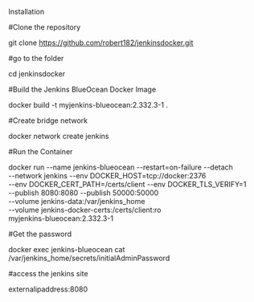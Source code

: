 Installation

#Clone the repository

git clone https://github.com/robert182/jenkinsdocker.git

#go to the folder

cd jenkinsdocker

#Build the Jenkins BlueOcean Docker Image

docker build -t myjenkins-blueocean:2.332.3-1 .

#Create bridge network

docker network create jenkins

#Run the Container

docker run --name jenkins-blueocean --restart=on-failure --detach \
  --network jenkins --env DOCKER_HOST=tcp://docker:2376 \
  --env DOCKER_CERT_PATH=/certs/client --env DOCKER_TLS_VERIFY=1 \
  --publish 8080:8080 --publish 50000:50000 \
  --volume jenkins-data:/var/jenkins_home \
  --volume jenkins-docker-certs:/certs/client:ro \
  myjenkins-blueocean:2.332.3-1

#Get the password

docker exec jenkins-blueocean cat /var/jenkins_home/secrets/initialAdminPassword

#access the jenkins site

externalipaddress:8080
